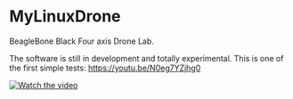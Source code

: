 # MyLinuxDrone
BeagleBone Black Four axis Drone Lab.

The software is still in development and totally experimental.
This is one of the first simple tests: 
https://youtu.be/N0eg7YZjhg0

[![Watch the video](https://i9.ytimg.com/vi/N0eg7YZjhg0/mq2.jpg?sqp=CMDIgecF&rs=AOn4CLCFVt0xN61xawaosy6ag0nh8rqsfA)](https://youtu.be/N0eg7YZjhg0)
